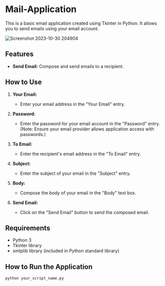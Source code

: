 # Mail-Application

This is a basic email application created using Tkinter in Python. It allows you to send emails using your email account.

![Screenshot 2023-10-30 204904](https://github.com/Rithikraj7/Mail-Application/assets/108055323/0f025c59-9080-484a-855b-51f7d5c4f646)

## Features

- **Send Email:** Compose and send emails to a recipient.

## How to Use

1. **Your Email:**
   - Enter your email address in the "Your Email" entry.

2. **Password:**
   - Enter the password for your email account in the "Password" entry. (Note: Ensure your email provider allows application access with passwords.)

3. **To Email:**
   - Enter the recipient's email address in the "To Email" entry.

4. **Subject:**
   - Enter the subject of your email in the "Subject" entry.

5. **Body:**
   - Compose the body of your email in the "Body" text box.

6. **Send Email:**
   - Click on the "Send Email" button to send the composed email.

## Requirements

- Python 3
- Tkinter library
- smtplib library (included in Python standard library)

## How to Run the Application

```bash
python your_script_name.py
